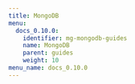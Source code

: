 ```yaml
---
title: MongoDB
menu:
  docs_0.10.0:
    identifier: mg-mongodb-guides
    name: MongoDB
    parent: guides
    weight: 10
menu_name: docs_0.10.0
---
```

